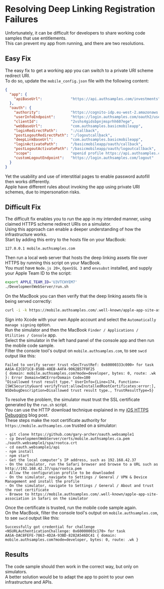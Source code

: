 # Resolving Deep Linking Registration Failures

Unfortunately, it can be difficult for developers to share working code samples that use entitlements.\
This can prevent my app from running, and there are two resolutions.

## Easy Fix

The easy fix to get a working app you can switch to a private URI scheme redirect URI.\
To do so, update the `mobile_config.json` file with the following content:

```json
{
  "app": {
    "apiBaseUrl":             "https://api.authsamples.com/investments"
  },
  "oauth": {
    "authority":              "https://cognito-idp.eu-west-2.amazonaws.com/eu-west-2_CuhLeqiE9",
    "userInfoEndpoint":       "https://login.authsamples.com/oauth2/userInfo",
    "clientId":               "2vshs4gidsbpnjmsprhh607ege",
    "webBaseUrl":             "com.authsamples.basicmobileapp",
    "loginRedirectPath":      ":/callback",
    "postLogoutRedirectPath": ":/logoutcallback",
    "deepLinkBaseUrl":        "com.authsamples.basicmobileapp",
    "loginActivatePath":      "/basicmobileapp/oauth/callback",
    "postLogoutActivatePath": "/basicmobileapp/oauth/logoutcallback",
    "scope":                  "openid profile https://api.authsamples.com/investments",
    "customLogoutEndpoint":   "https://login.authsamples.com/logout"
  }
}
```

Yet the usability and use of interstitial pages to enable password autofill then works differently.\
Apple have different rules about invoking the app using private URI schemes, due to impersonation risks.

## Difficult Fix

The difficult fix enables you to run the app in my intended manner, using claimed HTTPS scheme redirect URIs on a simulator.\
Using this approach can enable a deeper understanding of how the infrastructure works.\
Start by adding this entry to the hosts file on your MacBook:

```text
127.0.0.1 mobile.authsamples.com
```

Then run a local web server that hosts the deep linking assets file over HTTPS by running this script on your MacBook.\
You must have `Node.js 20+`, `OpenSSL 3` and `envsubst` installed, and supply your Apple Team ID to the script:

```bash
export APPLE_TEAM_ID='U3VTCHYEM7'
./DevelopmentWebServer/run.sh
```

On the MacBook you can then verify that the deep linking assets file is being served correctly:

```bash
curl -i -k https://mobile.authsamples.com/.well-known/apple-app-site-association
```

Sign into Xcode with your own Apple account and select the `Automatically manage signing` option.\
Run the simulator and then the MacBook `Finder / Applications / Utilities / Console` app.\
Select the simulator in the left hand panel of the console app and then run the mobile code sample.\
Filter the console tool's output on `mobile.authsamples.com`, to see `swcd` output like this:

```text
Failed to verify server trust <SecTrustRef: 0x60000333c000> for task AASA-E2CD71C8-858B-40EB-A4FA-9062B57F0F25
{ domain: mobile.authsamples.com?mode=developer, bytes: 0, route: .wk }: Error Domain=SWCErrorDomain Code=100
"Disallowed trust result type." UserInfo={Line=174, Function=-[SWCSecurityGuard verifyTrust:allowInstalledRootCertificates:error:], NSDebugDescription=Disallowed trust result type., TrustResultType=5}
```

To resolve the problem, the simulator must trust the SSL certificate generated by the `run.sh` script.\
You can use the HTTP download technique explained in my [iOS HTTPS Debugging](https://apisandclients.com/posts/ios-https-debugging) blog post.\
These steps make the root certificate authority for `https://mobile.authsamples.com` trusted on a simulator:

```text
- git clone https://github.com/gary-archer/oauth.websample1
- cp DevelopmentWebServer/certs/mobile.authsamples.ca.pem ./oauth.websample1/spa/rootca.crt
- cd oauth.websample1/api
- npm install
- npm start
- Get the local computer’s IP address, such as 192.168.42.37
- On the simulator, run the Safari browser and browse to a URL such as http://192.168.42.37/spa/rootca.pem
- Allow the configuration profile to be downloaded
- On the simulator, navigate to Settings / General / VPN & Device Management and install the profile
- On the simulator, navigate to Settings / General / About and trust the root certificate
- Browse to https://mobile.authsamples.com/.well-known/apple-app-site-association in Safari on the simulator
```

Once the certificate is trusted, run the mobile code sample again.\
On the MacBook, filter the console tool's output on `mobile.authsamples.com`, to see `swcd` output like this:

```text
Successfully got credential for challenge <NSURLAuthenticationChallenge: 0x60000003c170> for task
AASA-DAC8FEFE-7863-4D2A-93BD-8282A546DC41 { domain: mobile.authsamples.com?mode=developer, bytes: 0, route: .wk }
```

## Results

The code sample should then work in the correct way, but only on simulators.\
A better solution would be to adapt the app to point to your own infrastructure and APIs.
